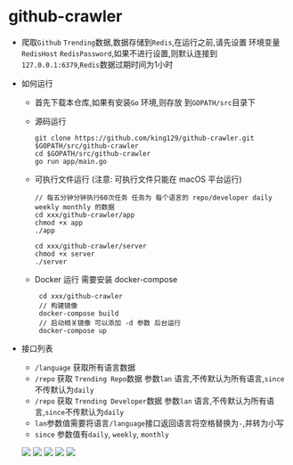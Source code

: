 # github-crawler 

* 爬取`Github` `Trending`数据,数据存储到`Redis`,在运行之前,请先设置 环境变量 `RedisHost` `RedisPassword`,如果不进行设置,则默认连接到 `127.0.0.1:6379`,`Redis`数据过期时间为1小时
- 如何运行
    * 首先下载本仓库,如果有安装`Go` 环境,则存放 到`GOPATH/src`目录下
    * 源码运行
    
       ```shell
       git clone https://github.com/king129/github-crawler.git $GOPATH/src/github-crawler
       cd $GOPATH/src/github-crawler
       go run app/main.go
       ```
    
    * 可执行文件运行 (注意: 可执行文件只能在 macOS 平台运行)
    
       ```shell
       // 每五分钟分钟执行60次任务 任务为 每个语言的 repo/developer daily weekly monthly 的数据
       cd xxx/github-crawler/app
       chmod +x app
       ./app

       cd xxx/github-crawler/server
       chmod +x server
       ./server
       ```
    
    * Docker 运行 需要安装 docker-compose 
      
      ```shell
       cd xxx/github-crawler
       // 构建镜像
       docker-compose build
       // 启动相关镜像 可以添加 -d 参数 后台运行
       docker-compose up
      ```
    
    
* 接口列表
    * `/language` 获取所有语言数据
    * `/repo` 获取 `Trending Repo`数据 参数`lan` 语言,不传默认为所有语言,`since`不传默认为`daily`
    * `/repo` 获取 `Trending Developer`数据 参数`lan` 语言,不传默认为所有语言,`since`不传默认为`daily`
    * `lan`参数值需要将语言`/language`接口返回语言将空格替换为`-`,并转为小写
    * `since` 参数值有`daily`, `weekly`, `monthly`
    
    ![](https://github.com/king129/github-crawler/blob/master/images/1.png)
    ![](https://github.com/king129/github-crawler/blob/master/images/2.png)
    ![](https://github.com/king129/github-crawler/blob/master/images/3.png)
    ![](https://github.com/king129/github-crawler/blob/master/images/4.png)
    ![](https://github.com/king129/github-crawler/blob/master/images/5.png)

